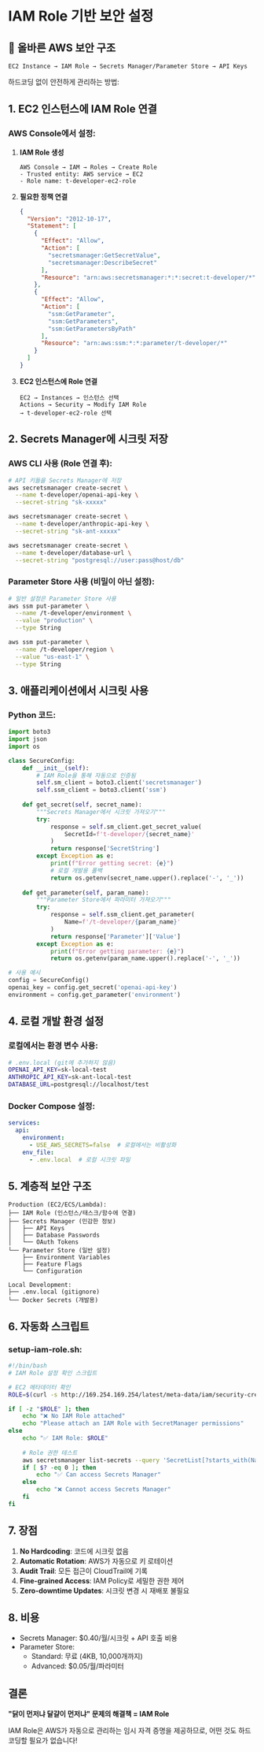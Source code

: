 # IAM Role 기반 보안 설정

## 🔐 올바른 AWS 보안 구조

```
EC2 Instance → IAM Role → Secrets Manager/Parameter Store → API Keys
```

하드코딩 없이 안전하게 관리하는 방법:

## 1. EC2 인스턴스에 IAM Role 연결

### AWS Console에서 설정:

1. **IAM Role 생성**
   ```
   AWS Console → IAM → Roles → Create Role
   - Trusted entity: AWS service → EC2
   - Role name: t-developer-ec2-role
   ```

2. **필요한 정책 연결**
   ```json
   {
     "Version": "2012-10-17",
     "Statement": [
       {
         "Effect": "Allow",
         "Action": [
           "secretsmanager:GetSecretValue",
           "secretsmanager:DescribeSecret"
         ],
         "Resource": "arn:aws:secretsmanager:*:*:secret:t-developer/*"
       },
       {
         "Effect": "Allow",
         "Action": [
           "ssm:GetParameter",
           "ssm:GetParameters",
           "ssm:GetParametersByPath"
         ],
         "Resource": "arn:aws:ssm:*:*:parameter/t-developer/*"
       }
     ]
   }
   ```

3. **EC2 인스턴스에 Role 연결**
   ```
   EC2 → Instances → 인스턴스 선택
   Actions → Security → Modify IAM Role
   → t-developer-ec2-role 선택
   ```

## 2. Secrets Manager에 시크릿 저장

### AWS CLI 사용 (Role 연결 후):
```bash
# API 키들을 Secrets Manager에 저장
aws secretsmanager create-secret \
  --name t-developer/openai-api-key \
  --secret-string "sk-xxxxx"

aws secretsmanager create-secret \
  --name t-developer/anthropic-api-key \
  --secret-string "sk-ant-xxxxx"

aws secretsmanager create-secret \
  --name t-developer/database-url \
  --secret-string "postgresql://user:pass@host/db"
```

### Parameter Store 사용 (비밀이 아닌 설정):
```bash
# 일반 설정은 Parameter Store 사용
aws ssm put-parameter \
  --name /t-developer/environment \
  --value "production" \
  --type String

aws ssm put-parameter \
  --name /t-developer/region \
  --value "us-east-1" \
  --type String
```

## 3. 애플리케이션에서 시크릿 사용

### Python 코드:
```python
import boto3
import json
import os

class SecureConfig:
    def __init__(self):
        # IAM Role을 통해 자동으로 인증됨
        self.sm_client = boto3.client('secretsmanager')
        self.ssm_client = boto3.client('ssm')
    
    def get_secret(self, secret_name):
        """Secrets Manager에서 시크릿 가져오기"""
        try:
            response = self.sm_client.get_secret_value(
                SecretId=f't-developer/{secret_name}'
            )
            return response['SecretString']
        except Exception as e:
            print(f"Error getting secret: {e}")
            # 로컬 개발용 폴백
            return os.getenv(secret_name.upper().replace('-', '_'))
    
    def get_parameter(self, param_name):
        """Parameter Store에서 파라미터 가져오기"""
        try:
            response = self.ssm_client.get_parameter(
                Name=f'/t-developer/{param_name}'
            )
            return response['Parameter']['Value']
        except Exception as e:
            print(f"Error getting parameter: {e}")
            return os.getenv(param_name.upper().replace('-', '_'))

# 사용 예시
config = SecureConfig()
openai_key = config.get_secret('openai-api-key')
environment = config.get_parameter('environment')
```

## 4. 로컬 개발 환경 설정

### 로컬에서는 환경 변수 사용:
```bash
# .env.local (git에 추가하지 않음)
OPENAI_API_KEY=sk-local-test
ANTHROPIC_API_KEY=sk-ant-local-test
DATABASE_URL=postgresql://localhost/test
```

### Docker Compose 설정:
```yaml
services:
  api:
    environment:
      - USE_AWS_SECRETS=false  # 로컬에서는 비활성화
    env_file:
      - .env.local  # 로컬 시크릿 파일
```

## 5. 계층적 보안 구조

```
Production (EC2/ECS/Lambda):
├── IAM Role (인스턴스/태스크/함수에 연결)
├── Secrets Manager (민감한 정보)
│   ├── API Keys
│   ├── Database Passwords
│   └── OAuth Tokens
└── Parameter Store (일반 설정)
    ├── Environment Variables
    ├── Feature Flags
    └── Configuration

Local Development:
├── .env.local (gitignore)
└── Docker Secrets (개발용)
```

## 6. 자동화 스크립트

### setup-iam-role.sh:
```bash
#!/bin/bash
# IAM Role 설정 확인 스크립트

# EC2 메타데이터 확인
ROLE=$(curl -s http://169.254.169.254/latest/meta-data/iam/security-credentials/)

if [ -z "$ROLE" ]; then
    echo "❌ No IAM Role attached"
    echo "Please attach an IAM Role with SecretManager permissions"
else
    echo "✅ IAM Role: $ROLE"
    
    # Role 권한 테스트
    aws secretsmanager list-secrets --query 'SecretList[?starts_with(Name, `t-developer/`)].Name' 2>/dev/null
    if [ $? -eq 0 ]; then
        echo "✅ Can access Secrets Manager"
    else
        echo "❌ Cannot access Secrets Manager"
    fi
fi
```

## 7. 장점

1. **No Hardcoding**: 코드에 시크릿 없음
2. **Automatic Rotation**: AWS가 자동으로 키 로테이션
3. **Audit Trail**: 모든 접근이 CloudTrail에 기록
4. **Fine-grained Access**: IAM Policy로 세밀한 권한 제어
5. **Zero-downtime Updates**: 시크릿 변경 시 재배포 불필요

## 8. 비용

- Secrets Manager: $0.40/월/시크릿 + API 호출 비용
- Parameter Store: 
  - Standard: 무료 (4KB, 10,000개까지)
  - Advanced: $0.05/월/파라미터

## 결론

**"닭이 먼저냐 달걀이 먼저냐" 문제의 해결책 = IAM Role**

IAM Role은 AWS가 자동으로 관리하는 임시 자격 증명을 제공하므로, 
어떤 것도 하드코딩할 필요가 없습니다!